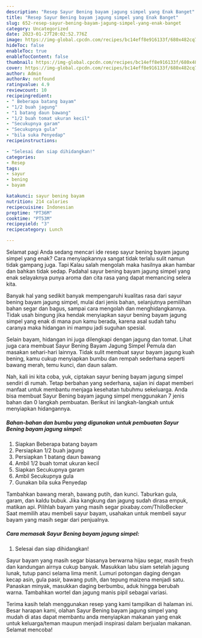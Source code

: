 ```yaml
---
description: "Resep Sayur Bening bayam jagung simpel yang Enak Banget"
title: "Resep Sayur Bening bayam jagung simpel yang Enak Banget"
slug: 652-resep-sayur-bening-bayam-jagung-simpel-yang-enak-banget
category: Uncategorized
date: 2023-01-27T20:02:52.776Z
image: https://img-global.cpcdn.com/recipes/bc14eff8e916133f/680x482cq70/sayur-bening-bayam-jagung-simpel-foto-resep-utama.jpg
hideToc: false
enableToc: true
enableTocContent: false
thumbnail: https://img-global.cpcdn.com/recipes/bc14eff8e916133f/680x482cq70/sayur-bening-bayam-jagung-simpel-foto-resep-utama.jpg
cover: https://img-global.cpcdn.com/recipes/bc14eff8e916133f/680x482cq70/sayur-bening-bayam-jagung-simpel-foto-resep-utama.jpg
author: Admin
authorAv: notfound
ratingvalue: 4.9
reviewcount: 10
recipeingredient:
- " Beberapa batang bayam"
- "1/2 buah jagung"
- "1 batang daun bawang"
- "1/2 buah tomat ukuran kecil"
- "Secukupnya garam"
- "Secukupnya gula"
- "bila suka Penyedap"
recipeinstructions:

- "Selesai dan siap dihidangkan!"
categories:
- Resep
tags:
- sayur
- bening
- bayam

katakunci: sayur bening bayam 
nutrition: 214 calories
recipecuisine: Indonesian
preptime: "PT36M"
cooktime: "PT53M"
recipeyield: "3"
recipecategory: Lunch

---
```



Selamat pagi Anda sedang mencari ide resep sayur bening bayam jagung simpel yang enak? Cara menyiapkannya sangat tidak terlalu sulit namun tidak gampang juga. Tapi Kalau salah mengolah maka hasilnya akan hambar dan bahkan tidak sedap. Padahal sayur bening bayam jagung simpel yang enak selayaknya punya aroma dan cita rasa yang dapat memancing selera kita.


Banyak hal yang sedikit banyak mempengaruhi kualitas rasa dari sayur bening bayam jagung simpel, mulai dari jenis bahan, selanjutnya pemilihan bahan segar dan bagus, sampai cara mengolah dan menghidangkannya. Tidak usah bingung jika hendak menyiapkan sayur bening bayam jagung simpel yang enak di mana pun kamu berada, karena asal sudah tahu caranya maka hidangan ini mampu jadi suguhan spesial.

Selain bayam, hidangan ini juga dilengkapi dengan jagung dan tomat. Lihat juga cara membuat Sayur Bening Bayam Jagung Simpel Pemula dan masakan sehari-hari lainnya. Tidak sulit membuat sayur bayam jagung kuah bening, kamu cukup menyiapkan bumbu dan rempah sederhana seperti bawang merah, temu kunci, dan daun salam.


Nah, kali ini kita coba, yuk, ciptakan sayur bening bayam jagung simpel sendiri di rumah. Tetap berbahan yang sederhana, sajian ini dapat memberi manfaat untuk membantu menjaga kesehatan tubuhmu sekeluarga. Anda bisa membuat Sayur Bening bayam jagung simpel menggunakan 7 jenis bahan dan 0 langkah pembuatan. Berikut ini langkah-langkah untuk menyiapkan hidangannya.

<!--inarticleads1-->

##### Bahan-bahan dan bumbu yang digunakan untuk pembuatan Sayur Bening bayam jagung simpel:

1. Siapkan  Beberapa batang bayam
1. Persiapkan 1/2 buah jagung
1. Persiapkan 1 batang daun bawang
1. Ambil 1/2 buah tomat ukuran kecil
1. Siapkan Secukupnya garam
1. Ambil Secukupnya gula
1. Gunakan bila suka Penyedap


Tambahkan bawang merah, bawang putih, dan kunci. Taburkan gula, garam, dan kaldu bubuk. Jika kangkung dan jagung sudah dirasa empuk, matikan api. Pilihlah bayam yang masih segar pixabay.com/ThiloBecker Saat memilih atau membeli sayur bayam, usahakan untuk membeli sayur bayam yang masih segar dari penjualnya. 

<!--inarticleads2-->

##### Cara memasak Sayur Bening bayam jagung simpel:


1. Selesai dan siap dihidangkan!

Sayur bayam yang masih segar biasanya berwarna hijau segar, masih fresh dan kandungan airnya cukup banyak. Masukkan labu siam setelah jagung lunak, tutup panci selama lima menit. Lumuri potongan daging dengan kecap asin, gula pasir, bawang putih, dan tepung maizena menjadi satu. Panaskan minyak, masukkan daging berbumbu, aduk hingga berubah warna. Tambahkan wortel dan jagung manis pipil sebagai variasi. 

Terima kasih telah menggunakan resep yang kami tampilkan di halaman ini. Besar harapan kami, olahan Sayur Bening bayam jagung simpel yang mudah di atas dapat membantu anda menyiapkan makanan yang enak untuk keluarga/teman maupun menjadi inspirasi dalam berjualan makanan. Selamat mencoba!
